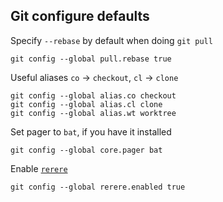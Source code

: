 ## Git configure defaults

Specify `--rebase` by default when doing `git pull`

```
git config --global pull.rebase true
```

Useful aliases `co` -> `checkout`, `cl` -> `clone`

```
git config --global alias.co checkout
git config --global alias.cl clone
git config --global alias.wt worktree
```

Set pager to `bat`, if you have it installed

```
git config --global core.pager bat
```

Enable [`rerere`](https://git-scm.com/book/en/v2/Git-Tools-Rerere)

```
git config --global rerere.enabled true
```
